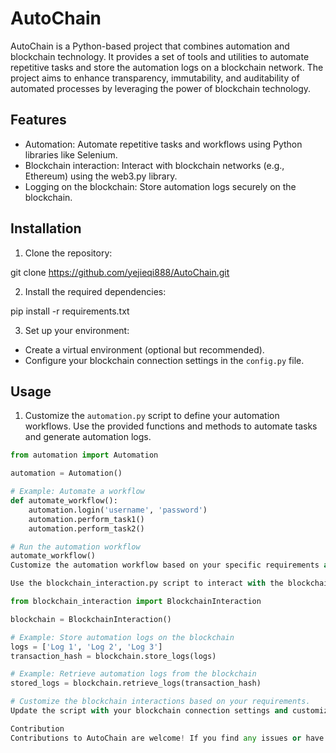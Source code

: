 # AutoChain
AutoChain is a Python-based project that combines automation and blockchain technology. It provides a set of tools and utilities to automate repetitive tasks and store the automation logs on a blockchain network. The project aims to enhance transparency, immutability, and auditability of automated processes by leveraging the power of blockchain technology.

## Features

- Automation: Automate repetitive tasks and workflows using Python libraries like Selenium.
- Blockchain interaction: Interact with blockchain networks (e.g., Ethereum) using the web3.py library.
- Logging on the blockchain: Store automation logs securely on the blockchain.

## Installation

1. Clone the repository:

git clone https://github.com/yejieqi888/AutoChain.git


2. Install the required dependencies:

pip install -r requirements.txt


3. Set up your environment:

- Create a virtual environment (optional but recommended).
- Configure your blockchain connection settings in the `config.py` file.

## Usage

1. Customize the `automation.py` script to define your automation workflows. Use the provided functions and methods to automate tasks and generate automation logs.

```python
from automation import Automation

automation = Automation()

# Example: Automate a workflow
def automate_workflow():
    automation.login('username', 'password')
    automation.perform_task1()
    automation.perform_task2()

# Run the automation workflow
automate_workflow()
Customize the automation workflow based on your specific requirements and the tasks you want to automate.

Use the blockchain_interaction.py script to interact with the blockchain:

from blockchain_interaction import BlockchainInteraction

blockchain = BlockchainInteraction()

# Example: Store automation logs on the blockchain
logs = ['Log 1', 'Log 2', 'Log 3']
transaction_hash = blockchain.store_logs(logs)

# Example: Retrieve automation logs from the blockchain
stored_logs = blockchain.retrieve_logs(transaction_hash)

# Customize the blockchain interactions based on your requirements.
Update the script with your blockchain connection settings and customize the interactions based on your automation logs and requirements.

Contribution
Contributions to AutoChain are welcome! If you find any issues or have suggestions for improvements, please create a new issue or submit a pull request.
